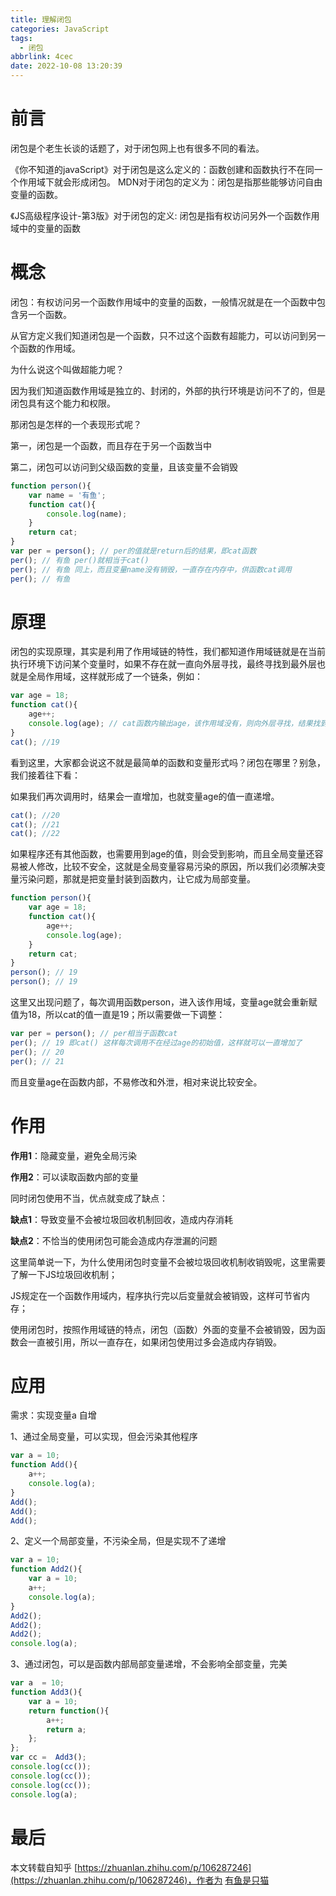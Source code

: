 ```yaml
---
title: 理解闭包
categories: JavaScript
tags:
  - 闭包
abbrlink: 4cec
date: 2022-10-08 13:20:39
---
```


# 前言
闭包是个老生长谈的话题了，对于闭包网上也有很多不同的看法。

《你不知道的javaScript》对于闭包是这么定义的：函数创建和函数执行不在同一个作用域下就会形成闭包。
MDN对于闭包的定义为：闭包是指那些能够访问自由变量的函数。

《JS高级程序设计-第3版》对于闭包的定义: 闭包是指有权访问另外一个函数作用域中的变量的函数

# 概念
闭包：有权访问另一个函数作用域中的变量的函数，一般情况就是在一个函数中包含另一个函数。

从官方定义我们知道闭包是一个函数，只不过这个函数有超能力，可以访问到另一个函数的作用域。

为什么说这个叫做超能力呢？

因为我们知道函数作用域是独立的、封闭的，外部的执行环境是访问不了的，但是闭包具有这个能力和权限。

那闭包是怎样的一个表现形式呢？

第一，闭包是一个函数，而且存在于另一个函数当中

第二，闭包可以访问到父级函数的变量，且该变量不会销毁

``` js
function person(){
    var name = '有鱼';
    function cat(){
        console.log(name);
    }
    return cat;
}
var per = person(); // per的值就是return后的结果，即cat函数
per(); // 有鱼 per()就相当于cat()
per(); // 有鱼 同上，而且变量name没有销毁，一直存在内存中，供函数cat调用
per(); // 有鱼
```

# 原理
闭包的实现原理，其实是利用了作用域链的特性，我们都知道作用域链就是在当前执行环境下访问某个变量时，如果不存在就一直向外层寻找，最终寻找到最外层也就是全局作用域，这样就形成了一个链条，例如：

``` js
var age = 18;
function cat(){
    age++;
    console.log(age); // cat函数内输出age，该作用域没有，则向外层寻找，结果找到了，输出[19];
}
cat(); //19
```

看到这里，大家都会说这不就是最简单的函数和变量形式吗？闭包在哪里？别急，我们接着往下看：

如果我们再次调用时，结果会一直增加，也就变量age的值一直递增。

``` js
cat(); //20
cat(); //21
cat(); //22
```

如果程序还有其他函数，也需要用到age的值，则会受到影响，而且全局变量还容易被人修改，比较不安全，这就是全局变量容易污染的原因，所以我们必须解决变量污染问题，那就是把变量封装到函数内，让它成为局部变量。

``` js
function person(){
    var age = 18;
    function cat(){
        age++;
        console.log(age);
    }
    return cat;
}
person(); // 19
person(); // 19
```

这里又出现问题了，每次调用函数person，进入该作用域，变量age就会重新赋值为18，所以cat的值一直是19；所以需要做一下调整：

``` js
var per = person(); // per相当于函数cat
per(); // 19 即cat() 这样每次调用不在经过age的初始值，这样就可以一直增加了
per(); // 20
per(); // 21
```

而且变量age在函数内部，不易修改和外泄，相对来说比较安全。

# 作用

**作用1**：隐藏变量，避免全局污染

**作用2**：可以读取函数内部的变量

同时闭包使用不当，优点就变成了缺点：

**缺点1**：导致变量不会被垃圾回收机制回收，造成内存消耗

**缺点2**：不恰当的使用闭包可能会造成内存泄漏的问题

这里简单说一下，为什么使用闭包时变量不会被垃圾回收机制收销毁呢，这里需要了解一下JS垃圾回收机制；

JS规定在一个函数作用域内，程序执行完以后变量就会被销毁，这样可节省内存；

使用闭包时，按照作用域链的特点，闭包（函数）外面的变量不会被销毁，因为函数会一直被引用，所以一直存在，如果闭包使用过多会造成内存销毁。

# 应用
需求：实现变量a 自增

1、通过全局变量，可以实现，但会污染其他程序

``` js
var a = 10;
function Add(){
    a++;
    console.log(a);
}
Add();
Add();
Add();
```

2、定义一个局部变量，不污染全局，但是实现不了递增

``` js
var a = 10;
function Add2(){
    var a = 10;
    a++;
    console.log(a);
}
Add2();
Add2();
Add2();
console.log(a);
```

3、通过闭包，可以是函数内部局部变量递增，不会影响全部变量，完美

``` js
var a  = 10;
function Add3(){
    var a = 10;
    return function(){
        a++;
        return a;
    };
};
var cc =  Add3();
console.log(cc());
console.log(cc());
console.log(cc());
console.log(a);
```

# 最后
本文转载自知乎 [https://zhuanlan.zhihu.com/p/106287246](https://zhuanlan.zhihu.com/p/106287246)，作者为 [有鱼是只猫](https://www.zhihu.com/people/ha-luo-li-shi)